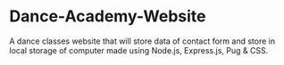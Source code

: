 # Dance-Academy-Website
A dance classes website that will store data of contact form and store in local storage of computer made using Node.js, Express.js, Pug &amp; CSS.
